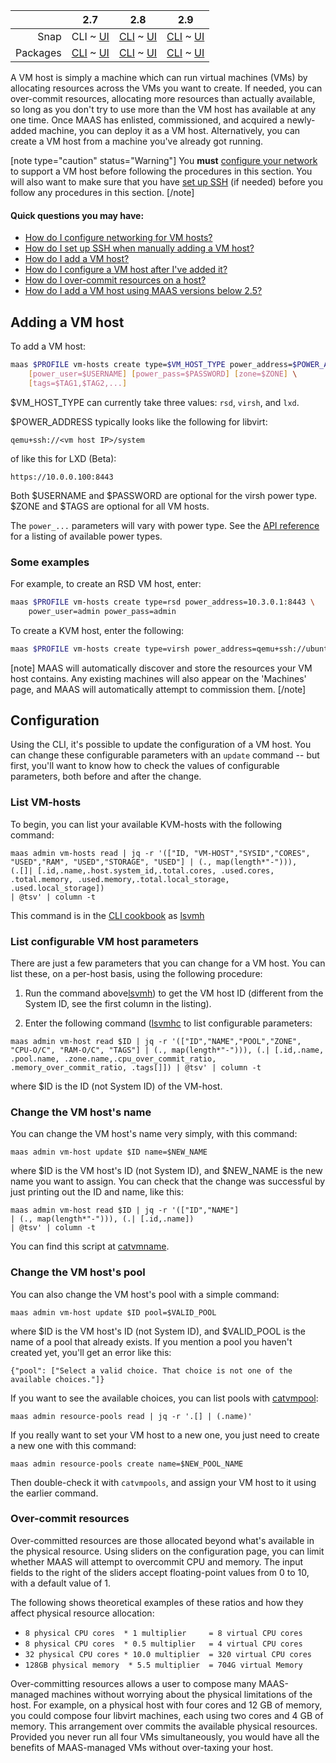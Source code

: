 <!-- deb-2-7-cli
||2.7|2.8|2.9|
|-----:|:-----:|:-----:|:-----:|
|Snap|[CLI](/t/adding-a-vm-host-snap-2-7-cli/2286) ~ [UI](/t/adding-a-vm-host-snap-2-7-ui/2287)|[CLI](/t/adding-a-vm-host-snap-2-8-cli/2288) ~ [UI](/t/adding-a-vm-host-snap-2-8-ui/2289)|[CLI](/t/adding-a-vm-host-snap-2-9-cli/2290) ~ [UI](/t/adding-a-vm-host-snap-2-9-ui/2291)|
|Packages|CLI ~ [UI](/t/adding-a-vm-host-deb-2-7-ui/2293)|[CLI](/t/adding-a-vm-host-deb-2-8-cli/2294) ~ [UI](/t/adding-a-vm-host-deb-2-8-ui/2295)|[CLI](/t/adding-a-vm-host-deb-2-9-cli/2296) ~ [UI](/t/adding-a-vm-host-deb-2-9-ui/2297)|
 deb-2-7-cli -->

<!-- deb-2-7-ui
||2.7|2.8|2.9|
|-----:|:-----:|:-----:|:-----:|
|Snap|[CLI](/t/adding-a-vm-host-snap-2-7-cli/2286) ~ [UI](/t/adding-a-vm-host-snap-2-7-ui/2287)|[CLI](/t/adding-a-vm-host-snap-2-8-cli/2288) ~ [UI](/t/adding-a-vm-host-snap-2-8-ui/2289)|[CLI](/t/adding-a-vm-host-snap-2-9-cli/2290) ~ [UI](/t/adding-a-vm-host-snap-2-9-ui/2291)|
|Packages|[CLI](/t/adding-a-vm-host-deb-2-7-cli/2292) ~ UI|[CLI](/t/adding-a-vm-host-deb-2-8-cli/2294) ~ [UI](/t/adding-a-vm-host-deb-2-8-ui/2295)|[CLI](/t/adding-a-vm-host-deb-2-9-cli/2296) ~ [UI](/t/adding-a-vm-host-deb-2-9-ui/2297)|
 deb-2-7-ui -->

<!-- deb-2-8-cli
||2.7|2.8|2.9|
|-----:|:-----:|:-----:|:-----:|
|Snap|[CLI](/t/adding-a-vm-host-snap-2-7-cli/2286) ~ [UI](/t/adding-a-vm-host-snap-2-7-ui/2287)|[CLI](/t/adding-a-vm-host-snap-2-8-cli/2288) ~ [UI](/t/adding-a-vm-host-snap-2-8-ui/2289)|[CLI](/t/adding-a-vm-host-snap-2-9-cli/2290) ~ [UI](/t/adding-a-vm-host-snap-2-9-ui/2291)|
|Packages|[CLI](/t/adding-a-vm-host-deb-2-7-cli/2292) ~ [UI](/t/adding-a-vm-host-deb-2-7-ui/2293)|CLI ~ [UI](/t/adding-a-vm-host-deb-2-8-ui/2295)|[CLI](/t/adding-a-vm-host-deb-2-9-cli/2296) ~ [UI](/t/adding-a-vm-host-deb-2-9-ui/2297)|
 deb-2-8-cli -->

<!-- deb-2-8-ui
||2.7|2.8|2.9|
|-----:|:-----:|:-----:|:-----:|
|Snap|[CLI](/t/adding-a-vm-host-snap-2-7-cli/2286) ~ [UI](/t/adding-a-vm-host-snap-2-7-ui/2287)|[CLI](/t/adding-a-vm-host-snap-2-8-cli/2288) ~ [UI](/t/adding-a-vm-host-snap-2-8-ui/2289)|[CLI](/t/adding-a-vm-host-snap-2-9-cli/2290) ~ [UI](/t/adding-a-vm-host-snap-2-9-ui/2291)|
|Packages|[CLI](/t/adding-a-vm-host-deb-2-7-cli/2292) ~ [UI](/t/adding-a-vm-host-deb-2-7-ui/2293)|[CLI](/t/adding-a-vm-host-deb-2-8-cli/2294) ~ UI|[CLI](/t/adding-a-vm-host-deb-2-9-cli/2296) ~ [UI](/t/adding-a-vm-host-deb-2-9-ui/2297)|
 deb-2-8-ui -->

<!-- deb-2-9-cli
||2.7|2.8|2.9|
|-----:|:-----:|:-----:|:-----:|
|Snap|[CLI](/t/adding-a-vm-host-snap-2-7-cli/2286) ~ [UI](/t/adding-a-vm-host-snap-2-7-ui/2287)|[CLI](/t/adding-a-vm-host-snap-2-8-cli/2288) ~ [UI](/t/adding-a-vm-host-snap-2-8-ui/2289)|[CLI](/t/adding-a-vm-host-snap-2-9-cli/2290) ~ [UI](/t/adding-a-vm-host-snap-2-9-ui/2291)|
|Packages|[CLI](/t/adding-a-vm-host-deb-2-7-cli/2292) ~ [UI](/t/adding-a-vm-host-deb-2-7-ui/2293)|[CLI](/t/adding-a-vm-host-deb-2-8-cli/2294) ~ [UI](/t/adding-a-vm-host-deb-2-8-ui/2295)|CLI ~ [UI](/t/adding-a-vm-host-deb-2-9-ui/2297)|
 deb-2-9-cli -->

<!-- deb-2-9-ui
||2.7|2.8|2.9|
|-----:|:-----:|:-----:|:-----:|
|Snap|[CLI](/t/adding-a-vm-host-snap-2-7-cli/2286) ~ [UI](/t/adding-a-vm-host-snap-2-7-ui/2287)|[CLI](/t/adding-a-vm-host-snap-2-8-cli/2288) ~ [UI](/t/adding-a-vm-host-snap-2-8-ui/2289)|[CLI](/t/adding-a-vm-host-snap-2-9-cli/2290) ~ [UI](/t/adding-a-vm-host-snap-2-9-ui/2291)|
|Packages|[CLI](/t/adding-a-vm-host-deb-2-7-cli/2292) ~ [UI](/t/adding-a-vm-host-deb-2-7-ui/2293)|[CLI](/t/adding-a-vm-host-deb-2-8-cli/2294) ~ [UI](/t/adding-a-vm-host-deb-2-8-ui/2295)|[CLI](/t/adding-a-vm-host-deb-2-9-cli/2296) ~ UI|
 deb-2-9-ui -->

||2.7|2.8|2.9|
|-----:|:-----:|:-----:|:-----:|
|Snap|CLI ~ [UI](/t/adding-a-vm-host-snap-2-7-ui/2287)|[CLI](/t/adding-a-vm-host-snap-2-8-cli/2288) ~ [UI](/t/adding-a-vm-host-snap-2-8-ui/2289)|[CLI](/t/adding-a-vm-host-snap-2-9-cli/2290) ~ [UI](/t/adding-a-vm-host-snap-2-9-ui/2291)|
|Packages|[CLI](/t/adding-a-vm-host-deb-2-7-cli/2292) ~ [UI](/t/adding-a-vm-host-deb-2-7-ui/2293)|[CLI](/t/adding-a-vm-host-deb-2-8-cli/2294) ~ [UI](/t/adding-a-vm-host-deb-2-8-ui/2295)|[CLI](/t/adding-a-vm-host-deb-2-9-cli/2296) ~ [UI](/t/adding-a-vm-host-deb-2-9-ui/2297)|

<!-- snap-2-7-ui
||2.7|2.8|2.9|
|-----:|:-----:|:-----:|:-----:|
|Snap|[CLI](/t/adding-a-vm-host-snap-2-7-cli/2286) ~ UI|[CLI](/t/adding-a-vm-host-snap-2-8-cli/2288) ~ [UI](/t/adding-a-vm-host-snap-2-8-ui/2289)|[CLI](/t/adding-a-vm-host-snap-2-9-cli/2290) ~ [UI](/t/adding-a-vm-host-snap-2-9-ui/2291)|
|Packages|[CLI](/t/adding-a-vm-host-deb-2-7-cli/2292) ~ [UI](/t/adding-a-vm-host-deb-2-7-ui/2293)|[CLI](/t/adding-a-vm-host-deb-2-8-cli/2294) ~ [UI](/t/adding-a-vm-host-deb-2-8-ui/2295)|[CLI](/t/adding-a-vm-host-deb-2-9-cli/2296) ~ [UI](/t/adding-a-vm-host-deb-2-9-ui/2297)|
 snap-2-7-ui -->

<!-- snap-2-8-cli
||2.7|2.8|2.9|
|-----:|:-----:|:-----:|:-----:|
|Snap|[CLI](/t/adding-a-vm-host-snap-2-7-cli/2286) ~ [UI](/t/adding-a-vm-host-snap-2-7-ui/2287)|CLI ~ [UI](/t/adding-a-vm-host-snap-2-8-ui/2289)|[CLI](/t/adding-a-vm-host-snap-2-9-cli/2290) ~ [UI](/t/adding-a-vm-host-snap-2-9-ui/2291)|
|Packages|[CLI](/t/adding-a-vm-host-deb-2-7-cli/2292) ~ [UI](/t/adding-a-vm-host-deb-2-7-ui/2293)|[CLI](/t/adding-a-vm-host-deb-2-8-cli/2294) ~ [UI](/t/adding-a-vm-host-deb-2-8-ui/2295)|[CLI](/t/adding-a-vm-host-deb-2-9-cli/2296) ~ [UI](/t/adding-a-vm-host-deb-2-9-ui/2297)|
 snap-2-8-cli -->

<!-- snap-2-8-ui
||2.7|2.8|2.9|
|-----:|:-----:|:-----:|:-----:|
|Snap|[CLI](/t/adding-a-vm-host-snap-2-7-cli/2286) ~ [UI](/t/adding-a-vm-host-snap-2-7-ui/2287)|[CLI](/t/adding-a-vm-host-snap-2-8-cli/2288) ~ UI|[CLI](/t/adding-a-vm-host-snap-2-9-cli/2290) ~ [UI](/t/adding-a-vm-host-snap-2-9-ui/2291)|
|Packages|[CLI](/t/adding-a-vm-host-deb-2-7-cli/2292) ~ [UI](/t/adding-a-vm-host-deb-2-7-ui/2293)|[CLI](/t/adding-a-vm-host-deb-2-8-cli/2294) ~ [UI](/t/adding-a-vm-host-deb-2-8-ui/2295)|[CLI](/t/adding-a-vm-host-deb-2-9-cli/2296) ~ [UI](/t/adding-a-vm-host-deb-2-9-ui/2297)|
 snap-2-8-ui -->

<!-- snap-2-9-cli
||2.7|2.8|2.9|
|-----:|:-----:|:-----:|:-----:|
|Snap|[CLI](/t/adding-a-vm-host-snap-2-7-cli/2286) ~ [UI](/t/adding-a-vm-host-snap-2-7-ui/2287)|[CLI](/t/adding-a-vm-host-snap-2-8-cli/2288) ~ [UI](/t/adding-a-vm-host-snap-2-8-ui/2289)|CLI ~ [UI](/t/adding-a-vm-host-snap-2-9-ui/2291)|
|Packages|[CLI](/t/adding-a-vm-host-deb-2-7-cli/2292) ~ [UI](/t/adding-a-vm-host-deb-2-7-ui/2293)|[CLI](/t/adding-a-vm-host-deb-2-8-cli/2294) ~ [UI](/t/adding-a-vm-host-deb-2-8-ui/2295)|[CLI](/t/adding-a-vm-host-deb-2-9-cli/2296) ~ [UI](/t/adding-a-vm-host-deb-2-9-ui/2297)|
 snap-2-9-cli -->

<!-- snap-2-9-ui
||2.7|2.8|2.9|
|-----:|:-----:|:-----:|:-----:|
|Snap|[CLI](/t/adding-a-vm-host-snap-2-7-cli/2286) ~ [UI](/t/adding-a-vm-host-snap-2-7-ui/2287)|[CLI](/t/adding-a-vm-host-snap-2-8-cli/2288) ~ [UI](/t/adding-a-vm-host-snap-2-8-ui/2289)|[CLI](/t/adding-a-vm-host-snap-2-9-cli/2290) ~ UI|
|Packages|[CLI](/t/adding-a-vm-host-deb-2-7-cli/2292) ~ [UI](/t/adding-a-vm-host-deb-2-7-ui/2293)|[CLI](/t/adding-a-vm-host-deb-2-8-cli/2294) ~ [UI](/t/adding-a-vm-host-deb-2-8-ui/2295)|[CLI](/t/adding-a-vm-host-deb-2-9-cli/2296) ~ [UI](/t/adding-a-vm-host-deb-2-9-ui/2297)|
 snap-2-9-ui -->

A VM host is simply a machine which can run virtual machines (VMs) by allocating  resources across the VMs you want to create.  If needed, you can over-commit resources, allocating more resources than actually available, so long as you don't try to use more than the VM host has available at any one time. Once MAAS has enlisted, commissioned, and acquired a newly-added machine, you can deploy it as a VM host.  Alternatively, you can create a VM host from a machine you've already got running.

<!-- deb-2-7-cli
[note type="caution" status="Warning"]
You **must** [configure your network](/t/vm-host-networking/3216) to support a VM host before following the procedures in this section.  You will also want to make sure that you have [set up SSH](/t/vm-host-networking/3216#heading--set-up-ssh) (if needed) before you follow any procedures in this section. 
[/note]

#### Quick questions you may have:

* [How do I configure networking for VM hosts?](/t/vm-host-networking/3216)
* [How do I set up SSH when manually adding a VM host?](/t/vm-host-networking/3216#heading--set-up-ssh)
* [How do I add a VM host?](#heading--adding-a-vm-host)
* [How do I configure a VM host after I've added it?](#heading--configuration)
* [How do I over-commit resources on a host?](#heading--overcommit-resources)
* [How do I add a VM host using MAAS versions below 2.5?](https://old-docs.maas.io/2.5/en/manage-kvm-add-host)
 deb-2-7-cli -->

<!-- deb-2-7-ui
[note type="caution" status="Warning"]
You **must** [configure your network](/t/vm-host-networking/3217) to support a VM host before following the procedures in this section.  You will also want to make sure that you have [set up SSH](/t/vm-host-networking/3217#heading--set-up-ssh) (if needed) before you follow any procedures in this section. 
[/note]

#### Quick questions you may have:

* [How do I configure networking for VM hosts?](/t/vm-host-networking/3217)
* [How do I set up SSH when manually adding a VM host?](/t/vm-host-networking/3217#heading--set-up-ssh)
* [How do I add a VM host?](#heading--adding-a-vm-host)
* [How do I configure a VM host after I've added it?](#heading--configuration)
* [How do I over-commit resources on a host?](#heading--overcommit-resources)
* [How do I add a VM host using MAAS versions below 2.5?](https://old-docs.maas.io/2.5/en/manage-kvm-add-host)
 deb-2-7-ui -->

<!-- deb-2-8-cli
[note type="caution" status="Warning"]
You **must** [configure your network](/t/vm-host-networking/3218) to support a VM host before following the procedures in this section.  You will also want to make sure that you have [set up SSH](/t/vm-host-networking/3218#heading--set-up-ssh) (if needed) before you follow any procedures in this section. 
[/note]

#### Quick questions you may have:

* [How do I configure networking for VM hosts?](/t/vm-host-networking/3218)
* [How do I set up SSH when manually adding a VM host?](/t/vm-host-networking/3218#heading--set-up-ssh)
* [How do I add a VM host?](#heading--adding-a-vm-host)
* [How do I configure a VM host after I've added it?](#heading--configuration)
* [How do I over-commit resources on a host?](#heading--overcommit-resources)
* [How do I add a VM host using MAAS versions below 2.5?](https://old-docs.maas.io/2.5/en/manage-kvm-add-host)
 deb-2-8-cli -->

<!-- deb-2-8-ui
[note type="caution" status="Warning"]
You **must** [configure your network](/t/vm-host-networking/3219) to support a VM host before following the procedures in this section.  You will also want to make sure that you have [set up SSH](/t/vm-host-networking/3219#heading--set-up-ssh) (if needed) before you follow any procedures in this section. 
[/note]

#### Quick questions you may have:

* [How do I configure networking for VM hosts?](/t/vm-host-networking/3219)
* [How do I set up SSH when manually adding a VM host?](/t/vm-host-networking/3219#heading--set-up-ssh)
* [How do I add a VM host?](#heading--adding-a-vm-host)
* [How do I configure a VM host after I've added it?](#heading--configuration)
* [How do I over-commit resources on a host?](#heading--overcommit-resources)
* [How do I add a VM host using MAAS versions below 2.5?](https://old-docs.maas.io/2.5/en/manage-kvm-add-host)
 deb-2-8-ui -->

<!-- deb-2-9-cli
[note type="caution" status="Warning"]
You **must** [configure your network](/t/vm-host-networking/3220) to support a VM host before following the procedures in this section.  You will also want to make sure that you have [set up SSH](/t/vm-host-networking/3220#heading--set-up-ssh) (if needed) before you follow any procedures in this section. 
[/note]

#### Quick questions you may have:

* [How do I configure networking for VM hosts?](/t/vm-host-networking/3220)
* [How do I set up SSH when manually adding a VM host?](/t/vm-host-networking/3220#heading--set-up-ssh)
* [How do I add a VM host?](#heading--adding-a-vm-host)
* [How do I configure a VM host after I've added it?](#heading--configuration)
* [How do I over-commit resources on a host?](#heading--overcommit-resources)
* [How do I add a VM host using MAAS versions below 2.5?](https://old-docs.maas.io/2.5/en/manage-kvm-add-host)
 deb-2-9-cli -->

<!-- deb-2-9-ui
[note type="caution" status="Warning"]
You **must** [configure your network](/t/vm-host-networking/3221) to support a VM host before following the procedures in this section.  You will also want to make sure that you have [set up SSH](/t/vm-host-networking/3221#heading--set-up-ssh) (if needed) before you follow any procedures in this section. 
[/note]

#### Quick questions you may have:

* [How do I configure networking for VM hosts?](/t/vm-host-networking/3221)
* [How do I set up SSH when manually adding a VM host?](/t/vm-host-networking/3221#heading--set-up-ssh)
* [How do I add a VM host?](#heading--adding-a-vm-host)
* [How do I configure a VM host after I've added it?](#heading--configuration)
* [How do I over-commit resources on a host?](#heading--overcommit-resources)
* [How do I add a VM host using MAAS versions below 2.5?](https://old-docs.maas.io/2.5/en/manage-kvm-add-host)
 deb-2-9-ui -->

[note type="caution" status="Warning"]
You **must** [configure your network](/t/vm-host-networking/3210) to support a VM host before following the procedures in this section.  You will also want to make sure that you have [set up SSH](/t/vm-host-networking/3210#heading--set-up-ssh) (if needed) before you follow any procedures in this section. 
[/note]

#### Quick questions you may have:

* [How do I configure networking for VM hosts?](/t/vm-host-networking/3210)
* [How do I set up SSH when manually adding a VM host?](/t/vm-host-networking/3210#heading--set-up-ssh)
* [How do I add a VM host?](#heading--adding-a-vm-host)
* [How do I configure a VM host after I've added it?](#heading--configuration)
* [How do I over-commit resources on a host?](#heading--overcommit-resources)
* [How do I add a VM host using MAAS versions below 2.5?](https://old-docs.maas.io/2.5/en/manage-kvm-add-host)

<!-- snap-2-7-ui
[note type="caution" status="Warning"]
You **must** [configure your network](/t/vm-host-networking/3211) to support a VM host before following the procedures in this section.  You will also want to make sure that you have [set up SSH](/t/vm-host-networking/3211#heading--set-up-ssh) (if needed) before you follow any procedures in this section. 
[/note]

#### Quick questions you may have:

* [How do I configure networking for VM hosts?](/t/vm-host-networking/3211)
* [How do I set up SSH when manually adding a VM host?](/t/vm-host-networking/3211#heading--set-up-ssh)
* [How do I add a VM host?](#heading--adding-a-vm-host)
* [How do I configure a VM host after I've added it?](#heading--configuration)
* [How do I over-commit resources on a host?](#heading--overcommit-resources)
* [How do I add a VM host using MAAS versions below 2.5?](https://old-docs.maas.io/2.5/en/manage-kvm-add-host)
 snap-2-7-ui -->

<!-- snap-2-8-cli
[note type="caution" status="Warning"]
You **must** [configure your network](/t/vm-host-networking/3212) to support a VM host before following the procedures in this section.  You will also want to make sure that you have [set up SSH](/t/vm-host-networking/3212#heading--set-up-ssh) (if needed) before you follow any procedures in this section. 
[/note]

#### Quick questions you may have:

* [How do I configure networking for VM hosts?](/t/vm-host-networking/3212)
* [How do I set up SSH when manually adding a VM host?](/t/vm-host-networking/3212#heading--set-up-ssh)
* [How do I add a VM host?](#heading--adding-a-vm-host)
* [How do I configure a VM host after I've added it?](#heading--configuration)
* [How do I over-commit resources on a host?](#heading--overcommit-resources)
* [How do I add a VM host using MAAS versions below 2.5?](https://old-docs.maas.io/2.5/en/manage-kvm-add-host)
 snap-2-8-cli -->

<!-- snap-2-8-ui
[note type="caution" status="Warning"]
You **must** [configure your network](/t/vm-host-networking/3213) to support a VM host before following the procedures in this section.  You will also want to make sure that you have [set up SSH](/t/vm-host-networking/3213#heading--set-up-ssh) (if needed) before you follow any procedures in this section. 
[/note]

#### Quick questions you may have:

* [How do I configure networking for VM hosts?](/t/vm-host-networking/3213)
* [How do I set up SSH when manually adding a VM host?](/t/vm-host-networking/3213#heading--set-up-ssh)
* [How do I add a VM host?](#heading--adding-a-vm-host)
* [How do I configure a VM host after I've added it?](#heading--configuration)
* [How do I over-commit resources on a host?](#heading--overcommit-resources)
* [How do I add a VM host using MAAS versions below 2.5?](https://old-docs.maas.io/2.5/en/manage-kvm-add-host)
 snap-2-8-ui -->

<!-- snap-2-9-cli
[note type="caution" status="Warning"]
You **must** [configure your network](/t/vm-host-networking/3214) to support a VM host before following the procedures in this section.  You will also want to make sure that you have [set up SSH](/t/vm-host-networking/3214#heading--set-up-ssh) (if needed) before you follow any procedures in this section. 
[/note]

#### Quick questions you may have:

* [How do I configure networking for VM hosts?](/t/vm-host-networking/3214)
* [How do I set up SSH when manually adding a VM host?](/t/vm-host-networking/3214#heading--set-up-ssh)
* [How do I add a VM host?](#heading--adding-a-vm-host)
* [How do I configure a VM host after I've added it?](#heading--configuration)
* [How do I over-commit resources on a host?](#heading--overcommit-resources)
* [How do I add a VM host using MAAS versions below 2.5?](https://old-docs.maas.io/2.5/en/manage-kvm-add-host)
 snap-2-9-cli -->

<!-- snap-2-9-ui
[note type="caution" status="Warning"]
You **must** [configure your network](/t/vm-host-networking/3215) to support a VM host before following the procedures in this section.  You will also want to make sure that you have [set up SSH](/t/vm-host-networking/3215#heading--set-up-ssh) (if needed) before you follow any procedures in this section. 
[/note]

#### Quick questions you may have:

* [How do I configure networking for VM hosts?](/t/vm-host-networking/3215)
* [How do I set up SSH when manually adding a VM host?](/t/vm-host-networking/3215#heading--set-up-ssh)
* [How do I add a VM host?](#heading--adding-a-vm-host)
* [How do I configure a VM host after I've added it?](#heading--configuration)
* [How do I over-commit resources on a host?](#heading--overcommit-resources)
* [How do I add a VM host using MAAS versions below 2.5?](https://old-docs.maas.io/2.5/en/manage-kvm-add-host)
 snap-2-9-ui -->

<h2 id="heading--adding-a-vm-host">Adding a VM host</h2>

<!-- deb-2-7-ui deb-2-8-ui deb-2-9-ui snap-2-8-ui snap-2-7-ui snap-2-9-ui
After installing MAAS, the 'KVM' page is typically empty:

<a href="https://discourse.maas.io/uploads/default/original/1X/fa0cc573f34cb23ca0ac026e97ef5b618ff1fed3.jpeg" target = "_blank"><img src="https://discourse.maas.io/uploads/default/original/1X/fa0cc573f34cb23ca0ac026e97ef5b618ff1fed3.jpeg"></a> 

If you want to add a [libvirt](https://ubuntu.com/server/docs/virtualization-libvirt) or LXD VM host to a machine which is already installed, you can do so with the 'Add KVM' button:

<a href="https://discourse.maas.io/uploads/default/original/1X/197ae57b89b32546cf054fff49452f9025354af8.jpeg" target = "_blank"><img src="https://discourse.maas.io/uploads/default/original/1X/197ae57b89b32546cf054fff49452f9025354af8.jpeg"></a> 

Here, 'Virsh address' typically looks like the following for libvirt:

    qemu+ssh://<vm host IP>/system

of like this for LXD (Beta):

    https://10.0.0.100:8443
deb-2-7-ui deb-2-8-ui deb-2-9-ui snap-2-8-ui snap-2-7-ui snap-2-9-ui -->

To add a VM host:

``` bash
maas $PROFILE vm-hosts create type=$VM_HOST_TYPE power_address=$POWER_ADDRESS \
    [power_user=$USERNAME] [power_pass=$PASSWORD] [zone=$ZONE] \
    [tags=$TAG1,$TAG2,...]
```

$VM_HOST_TYPE can currently take three values: `rsd`, `virsh`, and `lxd`.

$POWER_ADDRESS typically looks like the following for libvirt:

    qemu+ssh://<vm host IP>/system

of like this for LXD (Beta):

    https://10.0.0.100:8443

Both $USERNAME and $PASSWORD are optional for the virsh power type. $ZONE and $TAGS are optional for all VM hosts.

The `power_...` parameters will vary with power type.  See the [API reference](/docs/api#power-types) for a listing of available power types.

<h3>Some examples</h3>

For example, to create an RSD VM host, enter:

``` bash
maas $PROFILE vm-hosts create type=rsd power_address=10.3.0.1:8443 \
    power_user=admin power_pass=admin
```

To create a KVM host, enter the following:

``` bash
maas $PROFILE vm-hosts create type=virsh power_address=qemu+ssh://ubuntu@192.168.1.2/system
```

[note]
MAAS will automatically discover and store the resources your VM host contains. Any existing machines will also appear on the 'Machines' page, and MAAS will automatically attempt to commission them.
[/note]

<h2 id="heading--configuration">Configuration</h2>

<!-- deb-2-7-ui deb-2-8-ui deb-2-9-ui snap-2-8-ui snap-2-7-ui snap-2-9-ui
VM hosts have several configuration options. Modify these by selecting the 'Configuration' tab and clicking 'Edit'. Options include a VM host's location, password, network zone, and default resource pool.

<a href="https://discourse.maas.io/uploads/default/original/1X/e6f9b3effcc9e4f44a09836cf6185449410bae7f.png" target = "_blank"><img src="https://discourse.maas.io/uploads/default/original/1X/e6f9b3effcc9e4f44a09836cf6185449410bae7f.png"></a>
deb-2-7-ui deb-2-8-ui deb-2-9-ui snap-2-8-ui snap-2-7-ui snap-2-9-ui -->

Using the CLI, it's possible to update the configuration of a VM host.  You can change these configurable parameters with an `update` command -- but first, you'll want to know how to check the values of configurable parameters, both before and after the change.

<h3>List VM-hosts</h3>

To begin, you can list your available KVM-hosts with the following command:

```
maas admin vm-hosts read | jq -r '(["ID, "VM-HOST","SYSID","CORES",
"USED","RAM", "USED","STORAGE", "USED"] | (., map(length*"-"))),
(.[]| [.id,.name,.host.system_id,.total.cores, .used.cores, .total.memory, .used.memory,.total.local_storage, .used.local_storage])
| @tsv' | column -t
```

This command is in the [CLI cookbook](/t/the-cli-cookbook/2218) as [lsvmh](/t/the-cli-cookbook/2218#heading--vm-host-list)

<h3>List configurable VM host parameters</h3>

There are just a few parameters that you can change for a VM host.  You can list these, on a per-host basis, using the following procedure:

1. Run the command above[lsvmh](/t/the-cli-cookbook/2218#heading--vm-host-list)) to get the VM host ID (different from the System ID, see the first column in the listing).

2. Enter the following command ([lsvmhc](/t/the-cli-cookbook/2218#heading--vm-host-config) to list configurable parameters:

```
maas admin vm-host read $ID | jq -r '(["ID","NAME","POOL","ZONE",
"CPU-O/C", "RAM-O/C", "TAGS"] | (., map(length*"-"))), (.| [.id,.name,
.pool.name, .zone.name,.cpu_over_commit_ratio, 
.memory_over_commit_ratio, .tags[]]) | @tsv' | column -t
```

where $ID is the ID (not System ID) of the VM-host.

<h3>Change the VM host's name</h3>

You can change the VM host's name very simply, with this command:

    maas admin vm-host update $ID name=$NEW_NAME

where $ID is the VM host's ID (not System ID), and $NEW_NAME is the new name you want to assign.  You can check that the change was successful by just printing out the ID and name, like this:

```
maas admin vm-host read $ID | jq -r '(["ID","NAME"] 
| (., map(length*"-"))), (.| [.id,.name]) 
| @tsv' | column -t
```

You can find this script at [catvmname](/t/the-cli-cookbook-2218#heading--jq-check-vm-host-name).

<h3>Change the VM host's pool</h3>

You can also change the VM host's pool with a simple command:

    maas admin vm-host update $ID pool=$VALID_POOL

where $ID is the VM host's ID (not System ID), and $VALID_POOL is the name of a pool that already exists.  If you mention a pool you haven't created yet, you'll get an error like this:

```
{"pool": ["Select a valid choice. That choice is not one of the available choices."]}
```

If you want to see the available choices, you can list pools with [catvmpool](/t/the-cli-cookbook-2218#heading--list-pools):

    maas admin resource-pools read | jq -r '.[] | (.name)'

If you really want to set your VM host to a new one, you just need to create a new one with this command:

    maas admin resource-pools create name=$NEW_POOL_NAME

Then double-check it with `catvmpools`, and assign your VM host to it using the earlier command. 

<h3 id="heading--overcommit-resources">Over-commit resources</h3>

Over-committed resources are those allocated beyond what's available in the physical resource. Using sliders on the configuration page, you can limit whether MAAS will attempt to overcommit CPU and memory. The input fields to the right of the sliders accept floating-point values from 0 to 10, with a default value of 1.

The following shows theoretical examples of these ratios and how they affect physical resource allocation:

-   `8 physical CPU cores  * 1 multiplier     = 8 virtual CPU cores`
-   `8 physical CPU cores  * 0.5 multiplier   = 4 virtual CPU cores`
-   `32 physical CPU cores * 10.0 multiplier  = 320 virtual CPU cores`
-   `128GB physical memory  * 5.5 multiplier  = 704G virtual Memory`

<!-- snap-2-7-ui snap-2-8-ui snap-2-9-ui deb-2-7-ui deb-2-8-ui deb-2-9-ui
<a href="https://discourse.maas.io/uploads/default/original/1X/27a8f21392af3d29a500e33f99e1f79c578cf29c.jpeg" target = "_blank"><img src="https://discourse.maas.io/uploads/default/original/1X/27a8f21392af3d29a500e33f99e1f79c578cf29c.jpeg"></a> 
snap-2-7-ui snap-2-8-ui snap-2-9-ui deb-2-7-ui deb-2-8-ui deb-2-9-ui -->

Over-committing resources allows a user to compose many MAAS-managed machines without worrying about the physical limitations of the host. For example, on a physical host with four cores and 12 GB of memory, you could compose four libvirt machines, each using two cores and 4 GB of memory.  This arrangement over commits the available physical resources. Provided you never run all four VMs simultaneously, you would have all the benefits of MAAS-managed VMs without over-taxing your host.